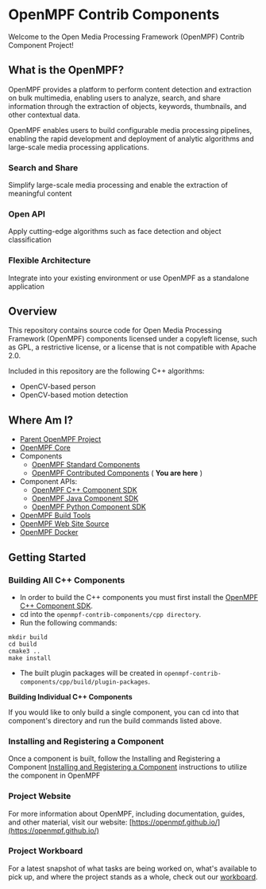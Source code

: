 # OpenMPF Contrib Components

Welcome to the Open Media Processing Framework (OpenMPF) Contrib Component Project!

## What is the OpenMPF?

OpenMPF provides a platform to perform content detection and extraction on bulk multimedia, enabling users to analyze, search, and share information through the extraction of objects, keywords, thumbnails, and other contextual data.

OpenMPF enables users to build configurable media processing pipelines, enabling the rapid development and deployment of analytic algorithms and large-scale media processing applications.

### Search and Share

Simplify large-scale media processing and enable the extraction of meaningful content

### Open API

Apply cutting-edge algorithms such as face detection and object classification

### Flexible Architecture

Integrate into your existing environment or use OpenMPF as a standalone application

## Overview

This repository contains source code for Open Media Processing Framework (OpenMPF) components licensed under a copyleft license, such as GPL, a restrictive license, or a license that is not compatible with Apache 2.0.

Included in this repository are the following C++ algorithms:
- OpenCV-based person
- OpenCV-based motion detection

## Where Am I?

- [Parent OpenMPF Project](https://github.com/openmpf/openmpf-projects)
- [OpenMPF Core](https://github.com/openmpf/openmpf)
- Components
    * [OpenMPF Standard Components](https://github.com/openmpf/openmpf-components)
    * [OpenMPF Contributed Components](https://github.com/openmpf/openmpf-contrib-components) ( **You are here** )
- Component APIs:
    * [OpenMPF C++ Component SDK](https://github.com/openmpf/openmpf-cpp-component-sdk)
    * [OpenMPF Java Component SDK](https://github.com/openmpf/openmpf-java-component-sdk)
    * [OpenMPF Python Component SDK](https://github.com/openmpf/openmpf-python-component-sdk)
- [OpenMPF Build Tools](https://github.com/openmpf/openmpf-build-tools)
- [OpenMPF Web Site Source](https://github.com/openmpf/openmpf.github.io)
- [OpenMPF Docker](https://github.com/openmpf/openmpf-docker)

## Getting Started

### Building All C++ Components

- In order to build the C++ components you must first install the  [OpenMPF C++ Component SDK](https://github.com/openmpf/openmpf-cpp-component-sdk).
- cd into the `openmpf-contrib-components/cpp directory`.
- Run the following commands:
```
mkdir build
cd build
cmake3 ..
make install
```

- The built plugin packages will be created in `openmpf-contrib-components/cpp/build/plugin-packages`.

**Building Individual C++ Components**

If you would like to only build a single component, you can cd into that component's directory and run the build commands listed above.

### Installing and Registering a Component

Once a component is built, follow the Installing and Registering a Component
[Installing and Registering a Component](https://openmpf.github.io/docs/site/Packaging-and-Registering-a-Component/#installing-and-registering-a-component)
instructions to utilize the component in OpenMPF

### Project Website

For more information about OpenMPF, including documentation, guides, and other material, visit our website: [https://openmpf.github.io/](https://openmpf.github.io/)

### Project Workboard

For a latest snapshot of what tasks are being worked on, what's available to pick up, and where the project stands as a whole, check out our [workboard](https://github.com/orgs/openmpf/projects/3).


